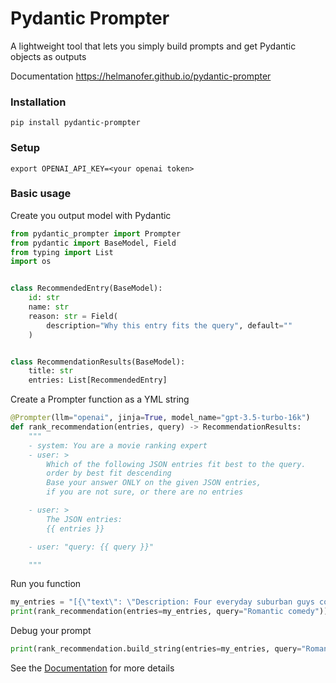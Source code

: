 # Pydantic Prompter
A lightweight tool that lets you simply build prompts and get Pydantic objects as outputs 

Documentation https://helmanofer.github.io/pydantic-prompter

### Installation

`pip install pydantic-prompter`

### Setup

`export OPENAI_API_KEY=<your openai token>`

### Basic usage

Create you output model with Pydantic

```py
from pydantic_prompter import Prompter
from pydantic import BaseModel, Field
from typing import List
import os


class RecommendedEntry(BaseModel):
    id: str
    name: str
    reason: str = Field(
        description="Why this entry fits the query", default=""
    )


class RecommendationResults(BaseModel):
    title: str
    entries: List[RecommendedEntry]
```

Create a Prompter function as a YML string
```py
@Prompter(llm="openai", jinja=True, model_name="gpt-3.5-turbo-16k")
def rank_recommendation(entries, query) -> RecommendationResults:
    """
    - system: You are a movie ranking expert
    - user: >
        Which of the following JSON entries fit best to the query. 
        order by best fit descending
        Base your answer ONLY on the given JSON entries, 
        if you are not sure, or there are no entries

    - user: >
        The JSON entries:
        {{ entries }}

    - user: "query: {{ query }}"

    """
```
Run you function
```py
my_entries = "[{\"text\": \"Description: Four everyday suburban guys come together as a ...."
print(rank_recommendation(entries=my_entries, query="Romantic comedy"))

```
Debug your prompt
```py
print(rank_recommendation.build_string(entries=my_entries, query="Romantic comedy"))

```
See the [Documentation](https://helmanofer.github.io/pydantic-prompter) for more details
